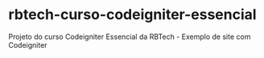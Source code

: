 # rbtech-curso-codeigniter-essencial
Projeto do curso Codeigniter Essencial da RBTech - Exemplo de site com Codeigniter

